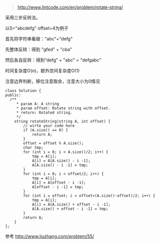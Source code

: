 	
>http://www.lintcode.com/en/problem/rotate-string/

采用三步反转法。

以S="abcdefg"  offset=4为例子



首先将字符串看做："abc"+"defg"

先整体反转：得到 "gfed" + "cba"

然后各自反转：得到“defg” + "abc" = "defgabc"



时间复杂度O(n)，额外空间复杂度O(1)

注意边界判断，移位注意取余，注意大小为0情况

	class Solution {
	public:
	  /**
	     * param A: A string
	     * param offset: Rotate string with offset.
	     * return: Rotated string.
	     */
	    string rotateString(string A, int offset) {
	        // wirte your code here
	        if (A.size() == 0) {
	            return A;
	        }
	        offset = offset % A.size();
	        char tmp;
	        for (int i = 0; i < A.size()/2; i++) {
	            tmp = A[i];
	            A[i] = A[A.size() - i -1];
	            A[A.size() - i -1] = tmp;
	        }
	        for (int i = 0; i < offset/2; i++) {
	            tmp = A[i];
	            A[i] = A[offset - i -1];
	            A[offset - i -1] = tmp;
	        }
	        for (int i = offset; i < offset+(A.size()-offset)/2; i++) {
	            tmp = A[i];
	            A[i] = A[A.size() + offset - i -1];
	            A[A.size() + offset - i -1] = tmp;
	        }
	        return A;
	    }
	};


参考 http://www.jiuzhang.com/problem/55/